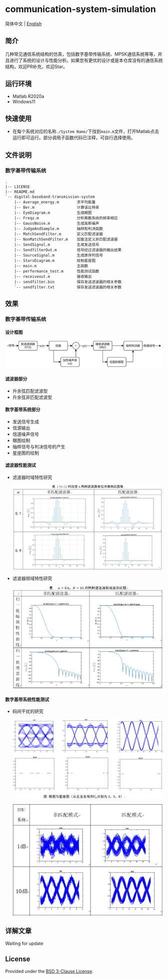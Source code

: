 # communication-system-simulation

简体中文 | [English](https://github.com/timerring/communication-system-simulation/blob/main/README_en.md)

## 简介

几种常见通信系统结构的仿真，包括数字基带传输系统、MPSK通信系统等等，并且进行了系统的设计与性能分析。如果您有更优的设计或是本仓库没有的通信系统结构，欢迎PR补充，欢迎Star。

## 运行环境

- Matlab R2020a
- Windows11

## 快速使用

- 在每个系统对应的名称`./System Name/`下找到`main.m`文件，打开Matlab点击运行即可运行。部分调用子函数代码已注释，可自行选择使用。

## 文件说明

### 数字基带传输系统

```
.
|-- LICENSE
|-- README.md
`-- digital-baseband-transmission-system
    |-- Average_energy.m		求平均能量
    |-- Ber.m					计算误比特率
    |-- EyeDiagram.m			生成眼图
    |-- Freqz.m					分析离散系统的频率相应
    |-- GaussNoise.m			生成高斯噪声
    |-- JudgeAndSample.m		抽样和判决函数
    |-- MatchSendFilter.m		定义匹配滤波器
    |-- NonMatchSendFilter.m	加窗法定义非匹配滤波器
    |-- SendSignal.m			生成发送信号
    |-- SendfilterOut.m			信号经过滤波器的输出结果
    |-- SourceSignal.m			生成原序列信号
    |-- StarsDiagram.m			绘制星座图
    |-- main.m					主函数
    |-- performance_test.m		性能测试函数
    |-- receiveout.m			接收输出
    |-- sendfilter.bin			保存发送滤波器的相关参数
    `-- sendfilter.txt			保存发送滤波器的相关参数
```

## 效果

### 数字基带传输系统

#### 设计框图

![](https://raw.githubusercontent.com/timerring/picgo/master/picbed/image-20221021184527601.png)

#### 滤波器部分

+ 升余弦匹配滤波型
+ 升余弦非匹配滤波型

#### 数字基带系统部分

+ 发送信号生成
+ 信源输出
+ 信道噪声信号
+ 眼图绘制
+ 抽样信号与判决信号的产生
+ 星座图的绘制

#### 滤波器性能测试

+ 滤波器时域特性研究

  ![](https://raw.githubusercontent.com/timerring/picgo/master/picbed/image-20221021184932293.png)

+ 滤波器频域特性研究

  ![](https://raw.githubusercontent.com/timerring/picgo/master/picbed/image-20221021185016279.png)

#### 数字基带系统性能测试

+ 码间干扰的研究

  ![](https://raw.githubusercontent.com/timerring/picgo/master/picbed/image-20221021185125195.png)

  ![](https://raw.githubusercontent.com/timerring/picgo/master/picbed/image-20221021185218791.png)

## 详解文章

Waiting for update

## License

Provided under the [BSD 3-Clause License](https://github.com/timerring/communication-system-simulation/blob/main/LICENSE).

